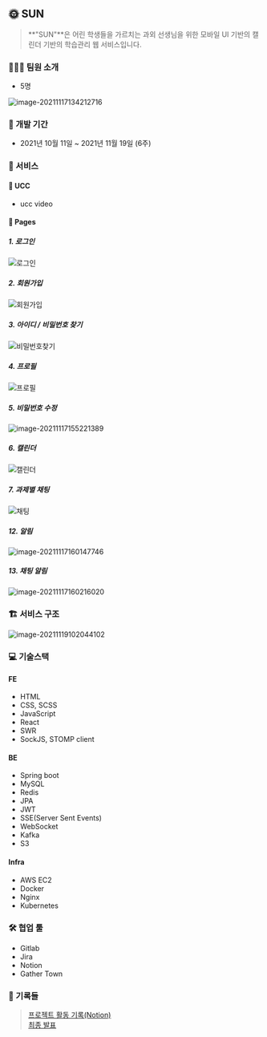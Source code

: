 ## :sun_with_face: SUN 

> **"SUN"**은 어린 학생들을 가르치는 과외 선생님을 위한 모바일 UI 기반의 캘린더 기반의 학습관리 웹 서비스입니다.



### :family_man_boy_boy: 팀원 소개 

- 5명

![image-20211117134212716](README.assets/image-20211117134212716.png)



### :calendar: 개발 기간

- 2021년 10월 11일 ~ 2021년 11월 19일 (6주)



###  :open_file_folder: 서비스

#### :movie_camera: UCC

- ucc video

#### :scroll: Pages

##### 1. 로그인

![로그인](README.assets/로그인.gif)

##### 2. 회원가입

![회원가입](README.assets/회원가입.gif)

##### 3. 아이디 / 비밀번호 찾기

![비밀번호찾기](README.assets/비밀번호찾기.gif)

##### 4. 프로필

![프로필](README.assets/프로필.gif)

##### 5. 비밀번호 수정

![image-20211117155221389](README.assets/image-20211117155221389.png)

##### 6. 캘린더

![캘린더](README.assets/캘린더.gif)

##### 7. 과제별 채팅

![채팅](README.assets/채팅.gif)

##### 12. 알림

![image-20211117160147746](README.assets/image-20211117160147746.png)

##### 13. 채팅 알림

![image-20211117160216020](README.assets/image-20211117160216020.png)



### :building_construction: 서비스 구조

![image-20211119102044102](README.assets/image-20211119102044102.png)



###  :computer: 기술스택

#### FE

- HTML
- CSS, SCSS
- JavaScript
- React
- SWR
- SockJS, STOMP client

#### BE

- Spring boot
- MySQL
- Redis
- JPA
- JWT
- SSE(Server Sent Events)
- WebSocket
- Kafka
- S3

#### Infra

- AWS EC2
- Docker
- Nginx
- Kubernetes



### :hammer_and_wrench: 협업 툴

- Gitlab
- Jira
- Notion
- Gather Town

### :speech_balloon: 기록들 
> [프로젝트 활동 기록(Notion)](https://www.notion.so/binitiger/SSAFY-fd747d28c47f448c874e01526b4349b2)  
> [최종 발표](https://www.miricanvas.com/v/1q2282)


